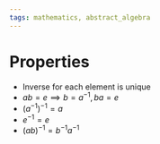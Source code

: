 ```yaml
---
tags: mathematics, abstract_algebra
---
```


# Properties

- Inverse for each element is unique
- $ab = e \implies b = a^{-1}, ba = e$
- $(a^{-1})^{-1} = a$
- $e^{-1} = e$
- $(ab)^{-1} = b^{-1}a^{-1}$